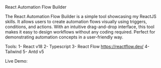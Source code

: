React Automation Flow Builder

The React Automation Flow Builder is a simple tool showcasing my ReactJS skills. It allows users to create automation flows visually using triggers, conditions, and actions. With an intuitive drag-and-drop interface, this tool makes it easy to design workflows without any coding required. Perfect for demonstrating automation concepts in a user-friendly way.

Tools:
 1- React v18
 2- Typescript
 3- React Flow https://reactflow.dev/
 4- Tailwind
 5- Antd v5

Live Demo:
